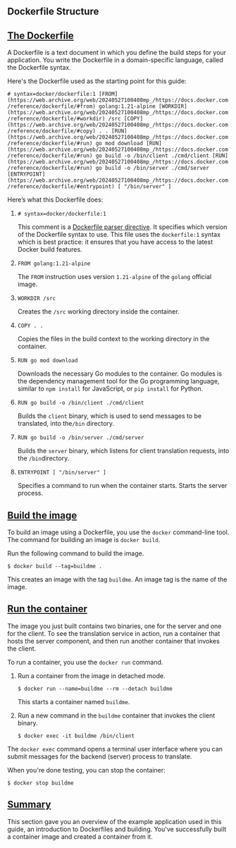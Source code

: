 


## Dockerfile Structure

## [**The Dockerfile**](https://web.archive.org/web/20240527100408/https://docs.docker.com/build/guide/intro/#the-dockerfile)

A Dockerfile is a text document in which you define the build steps for your application. You write the Dockerfile in a domain-specific language, called the Dockerfile syntax.

Here's the Dockerfile used as the starting point for this guide:

`# syntax=docker/dockerfile:1
[FROM](https://web.archive.org/web/20240527100408mp_/https://docs.docker.com/reference/dockerfile/#from) golang:1.21-alpine
[WORKDIR](https://web.archive.org/web/20240527100408mp_/https://docs.docker.com/reference/dockerfile/#workdir) /src
[COPY](https://web.archive.org/web/20240527100408mp_/https://docs.docker.com/reference/dockerfile/#copy) . .
[RUN](https://web.archive.org/web/20240527100408mp_/https://docs.docker.com/reference/dockerfile/#run) go mod download
[RUN](https://web.archive.org/web/20240527100408mp_/https://docs.docker.com/reference/dockerfile/#run) go build -o /bin/client ./cmd/client
[RUN](https://web.archive.org/web/20240527100408mp_/https://docs.docker.com/reference/dockerfile/#run) go build -o /bin/server ./cmd/server
[ENTRYPOINT](https://web.archive.org/web/20240527100408mp_/https://docs.docker.com/reference/dockerfile/#entrypoint) [ "/bin/server" ]`

Here’s what this Dockerfile does:

1. `# syntax=docker/dockerfile:1`
    
    This comment is a [Dockerfile parser directive](https://web.archive.org/web/20240527100408/https://docs.docker.com/reference/dockerfile/#parser-directives). It specifies which version of the Dockerfile syntax to use. This file uses the `dockerfile:1` syntax which is best practice: it ensures that you have access to the latest Docker build features.
    
2. `FROM golang:1.21-alpine`
    
    The `FROM` instruction uses version `1.21-alpine` of the `golang` official image.
    
3. `WORKDIR /src`
    
    Creates the `/src` working directory inside the container.
    
4. `COPY . .`
    
    Copies the files in the build context to the working directory in the container.
    
5. `RUN go mod download`
    
    Downloads the necessary Go modules to the container. Go modules is the dependency management tool for the Go programming language, similar to `npm install` for JavaScript, or `pip install` for Python.
    
6. `RUN go build -o /bin/client ./cmd/client`
    
    Builds the `client` binary, which is used to send messages to be translated, into the`/bin` directory.
    
7. `RUN go build -o /bin/server ./cmd/server`
    
    Builds the `server` binary, which listens for client translation requests, into the `/bin`directory.
    
8. `ENTRYPOINT [ "/bin/server" ]`
    
    Specifies a command to run when the container starts. Starts the server process.
    

## [**Build the image**](https://web.archive.org/web/20240527100408/https://docs.docker.com/build/guide/intro/#build-the-image)

To build an image using a Dockerfile, you use the `docker` command-line tool. The command for building an image is `docker build`.

Run the following command to build the image.

`$ docker build --tag=buildme .`

This creates an image with the tag `buildme`. An image tag is the name of the image.

## [**Run the container**](https://web.archive.org/web/20240527100408/https://docs.docker.com/build/guide/intro/#run-the-container)

The image you just built contains two binaries, one for the server and one for the client. To see the translation service in action, run a container that hosts the server component, and then run another container that invokes the client.

To run a container, you use the `docker run` command.

1. Run a container from the image in detached mode.
    
    `$ docker run --name=buildme --rm --detach buildme`
    
    This starts a container named `buildme`.
    
2. Run a new command in the `buildme` container that invokes the client binary.
    
    `$ docker exec -it buildme /bin/client`
    

The `docker exec` command opens a terminal user interface where you can submit messages for the backend (server) process to translate.

When you're done testing, you can stop the container:

`$ docker stop buildme`

## [**Summary**](https://web.archive.org/web/20240527100408/https://docs.docker.com/build/guide/intro/#summary)

This section gave you an overview of the example application used in this guide, an introduction to Dockerfiles and building. You've successfully built a container image and created a container from it.